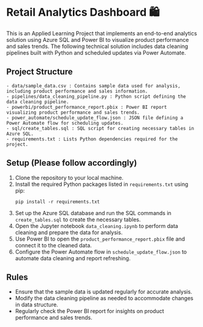 # Retail Analytics Dashboard 🛍️

This is an Applied Learning Project that implements an end-to-end analytics solution using Azure SQL and Power BI to visualize product performance and sales trends. The following technical solution includes data cleaning pipelines built with Python and scheduled updates via Power Automate.

## Project Structure
```
- data/sample_data.csv : Contains sample data used for analysis, including product performance and sales information.
- pipelines/data_cleaning_pipeline.py : Python script defining the data cleaning pipeline.
- powerbi/product_performance_report.pbix : Power BI report visualizing product performance and sales trends.
- power_automate/schedule_update_flow.json : JSON file defining a Power Automate flow for scheduling updates.
- sql/create_tables.sql : SQL script for creating necessary tables in Azure SQL.
- requirements.txt : Lists Python dependencies required for the project.
```
## Setup (Please follow accordingly)

1. Clone the repository to your local machine.
2. Install the required Python packages listed in `requirements.txt` using pip:
   ```
   pip install -r requirements.txt
   ```
3. Set up the Azure SQL database and run the SQL commands in `create_tables.sql` to create the necessary tables.
4. Open the Jupyter notebook `data_cleaning.ipynb` to perform data cleaning and prepare the data for analysis.
5. Use Power BI to open the `product_performance_report.pbix` file and connect it to the cleaned data.
6. Configure the Power Automate flow in `schedule_update_flow.json` to automate data cleaning and report refreshing.

## Rules

- Ensure that the sample data is updated regularly for accurate analysis.
- Modify the data cleaning pipeline as needed to accommodate changes in data structure.
- Regularly check the Power BI report for insights on product performance and sales trends.
